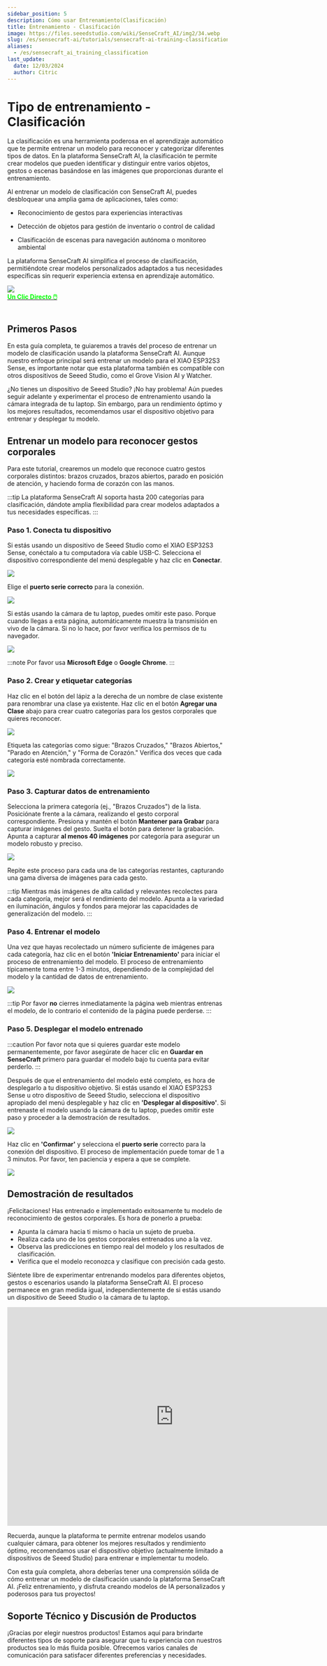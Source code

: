 ```yaml
---
sidebar_position: 5
description: Cómo usar Entrenamiento(Clasificación)
title: Entrenamiento - Clasificación
image: https://files.seeedstudio.com/wiki/SenseCraft_AI/img2/34.webp
slug: /es/sensecraft-ai/tutorials/sensecraft-ai-training-classification
aliases:
  - /es/sensecraft_ai_training_classification
last_update:
  date: 12/03/2024
  author: Citric
---
```


# Tipo de entrenamiento - Clasificación

La clasificación es una herramienta poderosa en el aprendizaje automático que te permite entrenar un modelo para reconocer y categorizar diferentes tipos de datos. En la plataforma SenseCraft AI, la clasificación te permite crear modelos que pueden identificar y distinguir entre varios objetos, gestos o escenas basándose en las imágenes que proporcionas durante el entrenamiento.

Al entrenar un modelo de clasificación con SenseCraft AI, puedes desbloquear una amplia gama de aplicaciones, tales como:

- Reconocimiento de gestos para experiencias interactivas

- Detección de objetos para gestión de inventario o control de calidad

- Clasificación de escenas para navegación autónoma o monitoreo ambiental

La plataforma SenseCraft AI simplifica el proceso de clasificación, permitiéndote crear modelos personalizados adaptados a tus necesidades específicas sin requerir experiencia extensa en aprendizaje automático.

<div style={{textAlign:'center'}}><img src="https://files.seeedstudio.com/wiki/SenseCraft_AI/img2/34.png" style={{width:1000, height:'auto'}}/></div>

<div class="get_one_now_container" style={{textAlign: 'center'}}>
    <a class="get_one_now_item" href="https://sensecraft.seeed.cc/ai/#/training" target="_blank" rel="noopener noreferrer">
            <strong><span><font color={'FFFFFF'} size={"4"}>Un Clic Directo 🖱️</font></span></strong>
    </a>
</div><br />

## Primeros Pasos

En esta guía completa, te guiaremos a través del proceso de entrenar un modelo de clasificación usando la plataforma SenseCraft AI. Aunque nuestro enfoque principal será entrenar un modelo para el XIAO ESP32S3 Sense, es importante notar que esta plataforma también es compatible con otros dispositivos de Seeed Studio, como el Grove Vision AI y Watcher.

¿No tienes un dispositivo de Seeed Studio? ¡No hay problema! Aún puedes seguir adelante y experimentar el proceso de entrenamiento usando la cámara integrada de tu laptop. Sin embargo, para un rendimiento óptimo y los mejores resultados, recomendamos usar el dispositivo objetivo para entrenar y desplegar tu modelo.

## Entrenar un modelo para reconocer gestos corporales

Para este tutorial, crearemos un modelo que reconoce cuatro gestos corporales distintos: brazos cruzados, brazos abiertos, parado en posición de atención, y haciendo forma de corazón con las manos.

:::tip
La plataforma SenseCraft AI soporta hasta 200 categorías para clasificación, dándote amplia flexibilidad para crear modelos adaptados a tus necesidades específicas.
:::

### Paso 1. Conecta tu dispositivo

Si estás usando un dispositivo de Seeed Studio como el XIAO ESP32S3 Sense, conéctalo a tu computadora vía cable USB-C. Selecciona el dispositivo correspondiente del menú desplegable y haz clic en **Conectar**.

<div style={{textAlign:'center'}}><img src="https://files.seeedstudio.com/wiki/SenseCraft_AI/img2/35.png" style={{width:1000, height:'auto'}}/></div>

Elige el **puerto serie correcto** para la conexión.

<div style={{textAlign:'center'}}><img src="https://files.seeedstudio.com/wiki/SenseCraft_AI/img2/36.png" style={{width:1000, height:'auto'}}/></div>

Si estás usando la cámara de tu laptop, puedes omitir este paso. Porque cuando llegas a esta página, automáticamente muestra la transmisión en vivo de la cámara. Si no lo hace, por favor verifica los permisos de tu navegador.

<div style={{textAlign:'center'}}><img src="https://files.seeedstudio.com/wiki/SenseCraft_AI/img2/37.png" style={{width:1000, height:'auto'}}/></div>

:::note
Por favor usa **Microsoft Edge** o **Google Chrome**.
:::

### Paso 2. Crear y etiquetar categorías

Haz clic en el botón del lápiz a la derecha de un nombre de clase existente para renombrar una clase ya existente. Haz clic en el botón **Agregar una Clase** abajo para crear cuatro categorías para los gestos corporales que quieres reconocer.

<div style={{textAlign:'center'}}><img src="https://files.seeedstudio.com/wiki/SenseCraft_AI/img2/38.png" style={{width:600, height:'auto'}}/></div>

Etiqueta las categorías como sigue: "Brazos Cruzados," "Brazos Abiertos," "Parado en Atención," y "Forma de Corazón." Verifica dos veces que cada categoría esté nombrada correctamente.

<div style={{textAlign:'center'}}><img src="https://files.seeedstudio.com/wiki/SenseCraft_AI/img2/39.png" style={{width:600, height:'auto'}}/></div>

### Paso 3. Capturar datos de entrenamiento

Selecciona la primera categoría (ej., "Brazos Cruzados") de la lista. Posiciónate frente a la cámara, realizando el gesto corporal correspondiente. Presiona y mantén el botón **Mantener para Grabar** para capturar imágenes del gesto. Suelta el botón para detener la grabación. Apunta a capturar **al menos 40 imágenes** por categoría para asegurar un modelo robusto y preciso.

<div style={{textAlign:'center'}}><img src="https://files.seeedstudio.com/wiki/SenseCraft_AI/img2/40.png" style={{width:1000, height:'auto'}}/></div>

Repite este proceso para cada una de las categorías restantes, capturando una gama diversa de imágenes para cada gesto.

:::tip
Mientras más imágenes de alta calidad y relevantes recolectes para cada categoría, mejor será el rendimiento del modelo. Apunta a la variedad en iluminación, ángulos y fondos para mejorar las capacidades de generalización del modelo.
:::

### Paso 4. Entrenar el modelo

Una vez que hayas recolectado un número suficiente de imágenes para cada categoría, haz clic en el botón **'Iniciar Entrenamiento'** para iniciar el proceso de entrenamiento del modelo. El proceso de entrenamiento típicamente toma entre 1-3 minutos, dependiendo de la complejidad del modelo y la cantidad de datos de entrenamiento.

<div style={{textAlign:'center'}}><img src="https://files.seeedstudio.com/wiki/SenseCraft_AI/img2/41.png" style={{width:1000, height:'auto'}}/></div>

:::tip
Por favor **no** cierres inmediatamente la página web mientras entrenas el modelo, de lo contrario el contenido de la página puede perderse.
:::

### Paso 5. Desplegar el modelo entrenado

:::caution
Por favor nota que si quieres guardar este modelo permanentemente, por favor asegúrate de hacer clic en **Guardar en SenseCraft** primero para guardar el modelo bajo tu cuenta para evitar perderlo.
:::

Después de que el entrenamiento del modelo esté completo, es hora de desplegarlo a tu dispositivo objetivo. Si estás usando el XIAO ESP32S3 Sense u otro dispositivo de Seeed Studio, selecciona el dispositivo apropiado del menú desplegable y haz clic en **'Desplegar al dispositivo'**. Si entrenaste el modelo usando la cámara de tu laptop, puedes omitir este paso y proceder a la demostración de resultados.

<div style={{textAlign:'center'}}><img src="https://files.seeedstudio.com/wiki/SenseCraft_AI/img2/42.png" style={{width:1000, height:'auto'}}/></div>

Haz clic en **'Confirmar'** y selecciona el **puerto serie** correcto para la conexión del dispositivo. El proceso de implementación puede tomar de 1 a 3 minutos. Por favor, ten paciencia y espera a que se complete.

<div style={{textAlign:'center'}}><img src="https://files.seeedstudio.com/wiki/SenseCraft_AI/img2/20.png" style={{width:1000, height:'auto'}}/></div>

## Demostración de resultados

¡Felicitaciones! Has entrenado e implementado exitosamente tu modelo de reconocimiento de gestos corporales. Es hora de ponerlo a prueba:

- Apunta la cámara hacia ti mismo o hacia un sujeto de prueba.
- Realiza cada uno de los gestos corporales entrenados uno a la vez.
- Observa las predicciones en tiempo real del modelo y los resultados de clasificación.
- Verifica que el modelo reconozca y clasifique con precisión cada gesto.

Siéntete libre de experimentar entrenando modelos para diferentes objetos, gestos o escenarios usando la plataforma SenseCraft AI. El proceso permanece en gran medida igual, independientemente de si estás usando un dispositivo de Seeed Studio o la cámara de tu laptop.

<div class="table-center">
<iframe width="760" height="500" src="https://files.seeedstudio.com/wiki/SenseCraft_AI/img2/result.mp4?autoplay=0" scrolling="no" border="0" frameborder="no" framespacing="0" allowfullscreen="true"> </iframe>
</div>

Recuerda, aunque la plataforma te permite entrenar modelos usando cualquier cámara, para obtener los mejores resultados y rendimiento óptimo, recomendamos usar el dispositivo objetivo (actualmente limitado a dispositivos de Seeed Studio) para entrenar e implementar tu modelo.

Con esta guía completa, ahora deberías tener una comprensión sólida de cómo entrenar un modelo de clasificación usando la plataforma SenseCraft AI. ¡Feliz entrenamiento, y disfruta creando modelos de IA personalizados y poderosos para tus proyectos!

## Soporte Técnico y Discusión de Productos

¡Gracias por elegir nuestros productos! Estamos aquí para brindarte diferentes tipos de soporte para asegurar que tu experiencia con nuestros productos sea lo más fluida posible. Ofrecemos varios canales de comunicación para satisfacer diferentes preferencias y necesidades.

<div class="button_tech_support_container">
<a href="https://forum.seeedstudio.com/" class="button_forum"></a>
<a href="https://www.seeedstudio.com/contacts" class="button_email"></a>
</div>

<div class="button_tech_support_container">
<a href="https://discord.gg/eWkprNDMU7" class="button_discord"></a>
<a href="https://github.com/Seeed-Studio/wiki-documents/discussions/69" class="button_discussion"></a>
</div>
